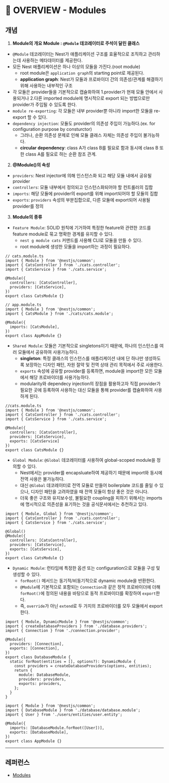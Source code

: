 # 🧠 OVERVIEW - Modules

## 개념
1. **Module의 개요**
**Module : `@Module` 데코레이터로 주석이 달린 클래스**
- `@Module` 데코레이터는 Nest가 애플리케이션 구조를 효율적으로 조직하고 관리하는데 사용하는 메타데이터를 제공한다.
- 모든 Nest 애플리케이션은 하나 이상의 모듈을 가진다.(root module)
    - root module은 `application graph`의 starting point로 제공된다.
    - **application graph**: Nest가 모듈과 프로바이더 간의 의존성/관계를 해결하기 위해 사용하는 내부적인 구조
- 각 모듈은 provider들을 기본적으로 캡슐화하여 1.provider가 현재 모듈 안에서 사용되거나 2.다른 imported module에 명시적으로 export 되는 방법으로만 provider가 주입될 수 있도록 한다.
- `module re-exporting`: 각 모듈은 내부 provider뿐 아니라 import한 모듈을 re-export 할 수 있다.
- `dependency injection`: 모듈도 provider의 의존성 주입이 가능하다.(ex. for configuration purpose by consturctor)
    - 그러나, 순환 의존성 문제로 인해 모듈 클래스 자체는 의존성 주입이 불가능하다.
    - **circular dependency**: class A가 class B를 필요로 함과 동시에 class B 또한 class A를 필요로 하는 순환 참조 관계.

2. **@Module()의 속성**
- `providers`: Nest injector에 의해 인스턴스화 되고 해당 모듈 내에서 공유될 provider
- `controllers`: 모듈 내부에서 정의되고 인스턴스화되어야 할 컨트롤러의 집합
- `imports`: 해당 모듈에 provider의 export를 위해 import되어야 할 모듈의 집합
- `exports`: `providers` 속성의 부분집합으로, 다른 모듈에 export되어 사용될 provider를 정의

3. **Module의 종류**
- `Feature Module`: SOLID 원칙에 기거하여 특정한 feature와 관련한 코드를 feature module로 묶고 명확한 경계를 유지할 수 있다.
    - `nest g module cats` 커맨드를 사용해 CLI로 모듈을 만들 수 있다.
    - root module에 생성한 모듈을 import하는 과정이 필요하다.
```JS
// cats.module.ts
import { Module } from '@nestjs/common';
import { CatsController } from './cats.controller';
import { CatsService } from './cats.service';

@Module({
  controllers: [CatsController],
  providers: [CatsService],
})
export class CatsModule {}
```
```JS
// app.module.ts
import { Module } from '@nestjs/common';
import { CatsModule } from './cats/cats.module';

@Module({
  imports: [CatsModule],
})
export class AppModule {}
```

- `Shared Module`: 모듈은 기본적으로 singletons이기 때문에, 하나의 인스턴스를 여러 모듈에서 공유하여 사용가능하다.
    - **singleton**: 특정 클래스의 인스턴스를 애플리케이션 내에 단 하나만 생성하도록 보장하는 디자인 패턴, 자원 절약 및 전역 상태 관리 목적에서 주로 사용한다.
    - `exports` 속성에 공유할 provider를 등록하면, module을 import한 모든 모듈에서 해당 프로바이더를 사용가능하다.
    - modularity와 dependecy injection의 장점을 활용하고자 직접 provider가 필요한 곳에 등록하여 사용하는 대신 모듈을 통해 provider를 캡슐화하여 사용하게 된다.
```JS
//cats.module.ts
import { Module } from '@nestjs/common';
import { CatsController } from './cats.controller';
import { CatsService } from './cats.service';

@Module({
  controllers: [CatsController],
  providers: [CatsService],
  exports: [CatsService]
})
export class CatsModule {}
```

- `Global Module`: `@Global` 데코레이터를 사용하여 global-scoped module을 정의할 수 있다.
    - Nest에서는 provider를 encapsluate하여 제공하기 때문에 import와 동시에 전역 사용은 불가능하다.
    - 대신 `@Global` 데코레이터로 전역 모듈로 만들어 boilerplate 코드를 줄일 수 있으나, 디자인 패턴을 고려하였을 때 전역 모듈이 항상 좋은 것은 아니다.
    - 더욱 좋은 구조와 유지보수성, 불필요한 coupling을 피하기 위해서는 imports에 명시적으로 의존성을 표기하는 것을 공식문서에서는 추천하고 있다.
```JS
import { Module, Global } from '@nestjs/common';
import { CatsController } from './cats.controller';
import { CatsService } from './cats.service';

@Global()
@Module({
  controllers: [CatsController],
  providers: [CatsService],
  exports: [CatsService],
})
export class CatsModule {}
```

- `Dynamic Module`: 런타임에 특정한 옵션 또는 configuration으로 모듈을 구성 및 생성할 수 있다.
    - `forRoot()` 메서드는 동기적/비동기적으로 dynamic module을 반환한다.
    - `@Module`에 기본적으로 포함되는 `Connection`과 같은 정적 프로바이더에 더해 `forRoot()`에 정의된 내용을 바탕으로 동적 프로바이더를 확장하여 `export`한다.
    - 즉, `override`가 아닌 `extend`로 두 가지의 프로바이더를 모두 모듈에서 export한다.
```JS
import { Module, DynamicModule } from '@nestjs/common';
import { createDatabaseProviders } from './database.providers';
import { Connection } from './connection.provider';

@Module({
  providers: [Connection],
  exports: [Connection],
})
export class DatabaseModule {
  static forRoot(entities = [], options?): DynamicModule {
    const providers = createDatabaseProviders(options, entities);
    return {
      module: DatabaseModule,
      providers: providers,
      exports: providers,
    };
  }
}
```
```JS
import { Module } from '@nestjs/common';
import { DatabaseModule } from './database/database.module';
import { User } from './users/entities/user.entity';

@Module({
  imports: [DatabaseModule.forRoot([User])],
  exports: [DatabaseModule],
})
export class AppModule {}
```

---

## 레퍼런스
- [Modules](https://docs.nestjs.com/modules)